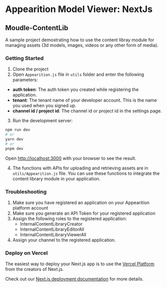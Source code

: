 # Appearition Model Viewer: NextJs

## Moudle-ContentLib

A sample project demostrating how to use the content libray module for managing assets (3d models, images, videos or any other form of media).

### Getting Started

1. Clone the project
2. Open `Appearition.js` file in `utils` folder and enter the following parameters:

- **auth token**: The auth token you created while registering the application.
- **tenant**: The tenant name of your developer account. This is the name you used when you signed up.
- **channel id / project id**: The channel id or project id in the settings page.

3. Run the development server:

```bash
npm run dev
# or
yarn dev
# or
pnpm dev
```

Open [http://localhost:3000](http://localhost:3000) with your browser to see the result.

4. The functions with APIs for uploading and retrieving assets are in `utils/Appearition.js` file. You can use these functions to integrate the content library module in your application.

### Troubleshooting

1. Make sure you have registered an application on your Appearition platform account
2. Make sure you generate an API Token for your registered application
3. Assign the following roles to the registered application:
   - InternalContentLibraryCreator
   - InternalContentLibraryEditorAll
   - InternalContentLibraryViewerAll
4. Assign your channel to the registered application.

### Deploy on Vercel

The easiest way to deploy your Next.js app is to use the [Vercel Platform](https://vercel.com/new?utm_medium=default-template&filter=next.js&utm_source=create-next-app&utm_campaign=create-next-app-readme) from the creators of Next.js.

Check out our [Next.js deployment documentation](https://nextjs.org/docs/deployment) for more details.

